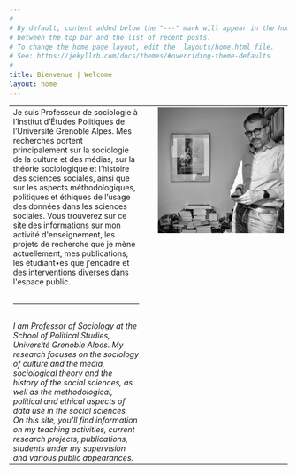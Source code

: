 ```yaml
---
#
# By default, content added below the "---" mark will appear in the home page
# between the top bar and the list of recent posts.
# To change the home page layout, edit the _layouts/home.html file.
# See: https://jekyllrb.com/docs/themes/#overriding-theme-defaults
#
title: Bienvenue | Welcome
layout: home
---
```


<table>
  <tr>
    <td width="48%" valign="top">
      Je suis Professeur de sociologie à l’Institut d’Études Politiques de l’Université Grenoble Alpes. Mes recherches portent principalement sur la sociologie de la culture et des médias, sur la théorie sociologique et l’histoire des sciences sociales, ainsi que sur les aspects méthodologiques, politiques et éthiques de l’usage des données dans les sciences sociales. Vous trouverez sur ce site des informations sur mon activité d'enseignement, les projets de recherche que je mène actuellement, mes publications, les étudiant•es que j'encadre et des interventions diverses dans l'espace public. 
      <br><br>
      <hr size = 1>
      <br>
      <i>I am Professor of Sociology at the School of Political Studies, Université Grenoble Alpes. My research focuses on the sociology of culture and the media, sociological theory and the history of the social sciences, as well as the methodological, political and ethical aspects of data use in the social sciences. On this site, you'll find information on my teaching activities, current research projects, publications, students under my supervision and various public appearances.</i>
    </td>
    <td width="4%">
    </td>
    <td width="48%" valign="top">
    <img src="/img/DSCF4580_01.jpg">
    </td>  
  </tr>
</table>
